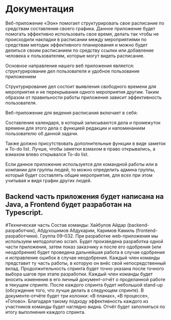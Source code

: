 # Документация
Веб-приложение «Эон» помогает структурировать свое расписание по средствам составления своего графика. Данное приложение будет помогать эффективно использовать свое время, делать так чтобы не происходили накладки в расписании между мероприятиями по средствам методик эффективного планирования и можно будет делиться своим расписанием по средству ссылки или добавление человека к пользователям, которые могут видеть расписание. 

Основное направление нашего веб приложения является: структурирование дел пользователя и удобное пользование приложением 

Структурирование дел состоит выявления свободного времени для мероприятия и не перекрывания одного мероприятия другим. Таким образом от правильности работы приложения зависит эффективность пользователя. 

Веб-приложение для ведения расписания включает в себя: 

Составление календаря, в который записываются дела и промежуток времени для этого дела с функцией редакции и напоминанием пользователю об данной задачи.  

Также должно присутствовать дополнительные функции в виде заметок и To-do list. Лучше, чтобы заметки взмахом в право открывались, а взмахом влево открывался To-do list. 

Если данное приложение используется для командной работы или в компании для группы людей, то можно определить админа группы, который будет составлять общие мероприятия, для всех при этом учитывая и видя график других людей.  

Backend часть приложения будет написана на Java, а Frontend будет разработан на Typescript.
-------

#Техническая часть
Состав команды: Хайбулов Айдар (backend-разработчик), Абдухошимов Абдукарим, Каримов Камиль (frontend-разработчики). Группа 09–032.
При разработке web-приложения мы используем методологию scram. Будет произведена разработка одной части приложения, затем показ заказчику и после его одобрения (или неодобрения) будет проведена дальнейшая работа в случае одобрения и исправление ошибок в случае неодобрения. 
Каждый член команды представит ту часть работы, в которую он внёс свой непосредственный вклад. Продолжительность спринта будет точно указана после точного выбора шагов при этапе разработки.
 Каждый член команды будет вносить изменения в его личный документ-отчёт о проделанной работе в текущем спринте. После каждого спринта будет небольшой stand-up (обсуждение того, что лучше делать в следующем спринте). В документе-отчёте будет три колонки: «В планах», «В процессе», «Готово». Благодаря такому подходу эффективность каждого из участников команды будет наглядно видна. Отчёт будет заполняться по итогу выполнения каждого спринта.
